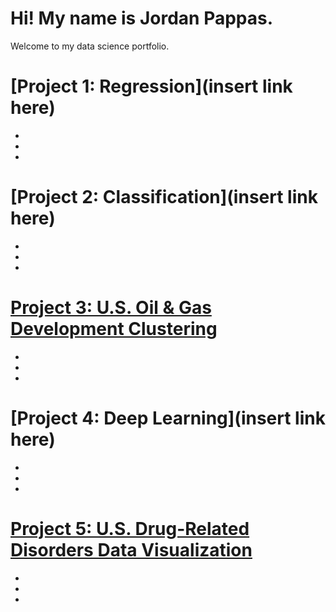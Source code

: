 # Hi! My name is Jordan Pappas.
Welcome to my data science portfolio.


# [Project 1: Regression](insert link here)
*
*
*

# [Project 2: Classification](insert link here)
*
*
*

# [Project 3: U.S. Oil & Gas Development Clustering](https://github.com/jordanjpappas/Oil_Gas_Cluster_Analysis)
*
*
*

# [Project 4: Deep Learning](insert link here)
*
*
*

# [Project 5: U.S. Drug-Related Disorders Data Visualization](https://github.com/jordanjpappas/Opioid_Dynamics)
*
*
*

